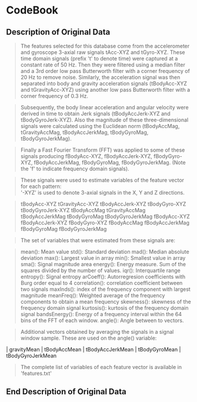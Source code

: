 
# CodeBook

## Description of Original Data
> The features selected for this database come from the accelerometer and gyroscope 3-axial raw signals tAcc-XYZ and tGyro-XYZ. These time domain signals (prefix 't' to denote time) were captured at a constant rate of 50 Hz. Then they were filtered using a median filter and a 3rd order low pass Butterworth filter with a corner frequency of 20 Hz to remove noise. Similarly, the acceleration signal was then separated into body and gravity acceleration signals (tBodyAcc-XYZ and tGravityAcc-XYZ) using another low pass Butterworth filter with a corner frequency of 0.3 Hz. 

> Subsequently, the body linear acceleration and angular velocity were derived in time to obtain Jerk signals (tBodyAccJerk-XYZ and tBodyGyroJerk-XYZ). Also the magnitude of these three-dimensional signals were calculated using the Euclidean norm (tBodyAccMag, tGravityAccMag, tBodyAccJerkMag, tBodyGyroMag, tBodyGyroJerkMag). 

> Finally a Fast Fourier Transform (FFT) was applied to some of these signals producing fBodyAcc-XYZ, fBodyAccJerk-XYZ, fBodyGyro-XYZ, fBodyAccJerkMag, fBodyGyroMag, fBodyGyroJerkMag. (Note the 'f' to indicate frequency domain signals). 

> These signals were used to estimate variables of the feature vector for each pattern:  
> '-XYZ' is used to denote 3-axial signals in the X, Y and Z directions.

> tBodyAcc-XYZ
> tGravityAcc-XYZ
> tBodyAccJerk-XYZ
> tBodyGyro-XYZ
> tBodyGyroJerk-XYZ
> tBodyAccMag
> tGravityAccMag
> tBodyAccJerkMag
> tBodyGyroMag
> tBodyGyroJerkMag
> fBodyAcc-XYZ
> fBodyAccJerk-XYZ
> fBodyGyro-XYZ
> fBodyAccMag
> fBodyAccJerkMag
> fBodyGyroMag
> fBodyGyroJerkMag

> The set of variables that were estimated from these signals are: 

> mean(): Mean value
> std(): Standard deviation
> mad(): Median absolute deviation 
> max(): Largest value in array
> min(): Smallest value in array
> sma(): Signal magnitude area
> energy(): Energy measure. Sum of the squares divided by the number of values. 
> iqr(): Interquartile range 
> entropy(): Signal entropy
> arCoeff(): Autorregresion coefficients with Burg order equal to 4
> correlation(): correlation coefficient between two signals
> maxInds(): index of the frequency component with largest magnitude
> meanFreq(): Weighted average of the frequency components to obtain a mean frequency
> skewness(): skewness of the frequency domain signal 
> kurtosis(): kurtosis of the frequency domain signal 
> bandsEnergy(): Energy of a frequency interval within the 64 bins of the FFT of each window.
> angle(): Angle between to vectors.

> Additional vectors obtained by averaging the signals in a signal window sample. These are used on the angle() variable:

| gravityMean
| tBodyAccMean
| tBodyAccJerkMean
| tBodyGyroMean
| tBodyGyroJerkMean

> The complete list of variables of each feature vector is available in 'features.txt'

## End Description of Original Data
